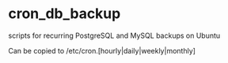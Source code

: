 # cron_db_backup
scripts for recurring PostgreSQL and MySQL backups on Ubuntu

Can be copied to /etc/cron.[hourly|daily|weekly|monthly] 
